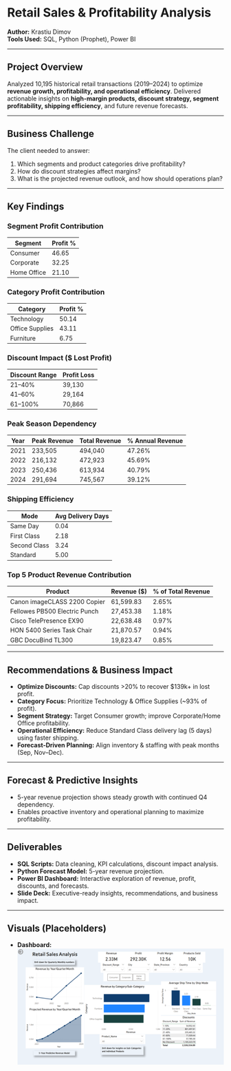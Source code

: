 # Retail Sales & Profitability Analysis
**Author:** Krastiu Dimov  
**Tools Used:** SQL, Python (Prophet), Power BI  

---

## Project Overview
Analyzed 10,195 historical retail transactions (2019–2024) to optimize **revenue growth, profitability, and operational efficiency**. Delivered actionable insights on **high-margin products, discount strategy, segment profitability, shipping efficiency**, and future revenue forecasts.

---

## Business Challenge
The client needed to answer:  
1. Which segments and product categories drive profitability?  
2. How do discount strategies affect margins?  
3. What is the projected revenue outlook, and how should operations plan?  

---

## Key Findings

### Segment Profit Contribution
| Segment       | Profit % |
|---------------|-----------|
| Consumer      | 46.65     |
| Corporate     | 32.25     |
| Home Office   | 21.10     |

### Category Profit Contribution
| Category        | Profit % |
|-----------------|-----------|
| Technology      | 50.14     |
| Office Supplies | 43.11     |
| Furniture       | 6.75      |

### Discount Impact ($ Lost Profit)
| Discount Range | Profit Loss |
|----------------|-------------|
| 21–40%         | 39,130      |
| 41–60%         | 29,164      |
| 61–100%        | 70,866      |

### Peak Season Dependency
| Year | Peak Revenue | Total Revenue | % Annual Revenue |
|------|--------------|---------------|-----------------|
| 2021 | 233,505      | 494,040       | 47.26%          |
| 2022 | 216,132      | 472,923       | 45.69%          |
| 2023 | 250,436      | 613,934       | 40.79%          |
| 2024 | 291,694      | 745,567       | 39.12%          |

### Shipping Efficiency
| Mode        | Avg Delivery Days |
|-------------|-----------------|
| Same Day    | 0.04            |
| First Class | 2.18            |
| Second Class| 3.24            |
| Standard    | 5.00            |

### Top 5 Product Revenue Contribution
| Product                                   | Revenue ($) | % of Total Revenue |
|------------------------------------------|-------------|------------------|
| Canon imageCLASS 2200 Copier             | 61,599.83   | 2.65%            |
| Fellowes PB500 Electric Punch             | 27,453.38   | 1.18%            |
| Cisco TelePresence EX90                   | 22,638.48   | 0.97%            |
| HON 5400 Series Task Chair                | 21,870.57   | 0.94%            |
| GBC DocuBind TL300                         | 19,823.47   | 0.85%            |

---

## Recommendations & Business Impact
- **Optimize Discounts:** Cap discounts >20% to recover $139k+ in lost profit.  
- **Category Focus:** Prioritize Technology & Office Supplies (~93% of profit).  
- **Segment Strategy:** Target Consumer growth; improve Corporate/Home Office profitability.  
- **Operational Efficiency:** Reduce Standard Class delivery lag (5 days) using faster shipping.  
- **Forecast-Driven Planning:** Align inventory & staffing with peak months (Sep, Nov–Dec).  

---

## Forecast & Predictive Insights
- 5-year revenue projection shows steady growth with continued Q4 dependency.  
- Enables proactive inventory and operational planning to maximize profitability.  

---

## Deliverables
- **SQL Scripts:** Data cleaning, KPI calculations, discount impact analysis.  
- **Python Forecast Model:** 5-year revenue projection.  
- **Power BI Dashboard:** Interactive exploration of revenue, profit, discounts, and forecasts.  
- **Slide Deck:** Executive-ready insights, recommendations, and business impact.  

---

## Visuals (Placeholders)
- **Dashboard:**  
![Dashboard](images/SalesDashboardP1.png)



